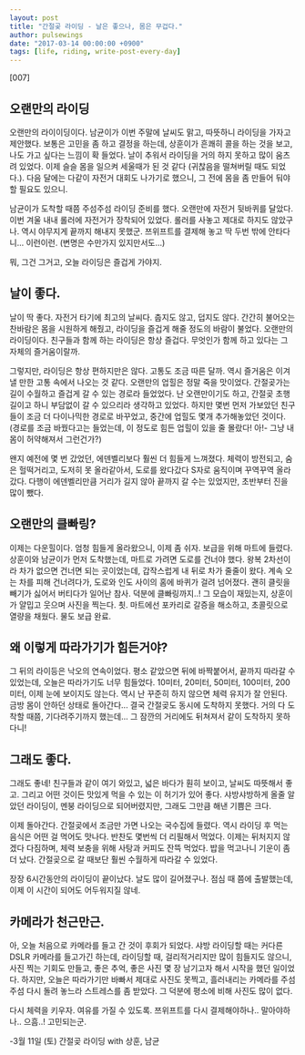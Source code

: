 ```yaml
---
layout: post
title: "간절곶 라이딩 - 날은 좋으나, 몸은 무겁다."
author: pulsewings
date: "2017-03-14 00:00:00 +0900"
tags: [life, riding, write-post-every-day]
---
```


[007]


## 오랜만의 라이딩

오랜만의 라이이딩이다. 남균이가 이번 주말에 날씨도 맑고, 따뜻하니 라이딩을 가자고 제안했다. 보통은 고민을 좀 하고 결정을 하는데, 상훈이가 흔쾌히 콜을 하는 것을 보고, 나도 가고 싶다는 느낌이  확 들었다. 날이 추워서 라이딩을 거의 하지 못하고 많이 움츠려 있었다. 이제 슬슬 몸을 일으켜 세울때가 된 것 같다 (귀찮음을 떨쳐버릴 때도 되었다.). 다음 달에는 다같이 자전거 대회도 나가기로 했으니, 그 전에 몸을 좀 만들어 둬야할 필요도 있으니.

남균이가 도착할 때쯤 주섬주섬 라이딩 준비를 했다. 오랜만에 자전거 뒷바퀴를 달았다. 이번 겨울 내내 롤러에 자전거가 장착되어 있었다. 롤러를 사놓고 제대로 하지도 않았구나. 역시 야무지게 끝까지 해내지 못했군. 쯔위프트를 결제해 놓고 딱 두번 밖에 안타다니... 이런이런. (변명은 수만가지 있지만서도...)

뭐, 그건 그거고, 오늘 라이딩은 즐겁게 가야지.

## 날이 좋다.

날이 딱 좋다. 자전거 타기에 최고의 날씨다. 춥지도 않고, 덥지도 않다. 간간히 불어오는 찬바람은 몸을 시원하게 해줬고, 라이딩을 즐겁게 해줄 정도의 바람이 불었다. 오랜만의 라이딩이다. 친구들과 함께 하는 라이딩은 항상 즐겁다. 무엇인가 함께 하고 있다는 그 자체의 즐거움이랄까.

그렇지만, 라이딩은 항상 편하지만은 않다. 고통도 조금 따른 달까. 역시 즐거움은 이겨낼 만한 고통 속에서 나오는 것 같다. 오랜만의 업힐은 정말 죽을 맛이었다. 간절곶가는 길이 수월하고 즐겁게 갈 수 있는 경로라 들었었다. 난 오랜만이기도 하고, 간절곶 초행길이고 하니 부담없이 갈 수 있으리라 생각하고 있었다. 하지만 몇번 먼저 가보았던 친구들이 조금 더 다이나믹한 경로로 바꾸었고, 중간에 업힐도 몇개 추가해놓았던 것이다. (경로를 조금 바꿨다고는 들었는데, 이 정도로 힘든 업힐이 있을 줄 몰랐다! 아!- 그냥 내 몸이 허약해져서 그런건가?)

왠지 예전에 몇 번 갔었던, 에덴벨리보다 훨씬 더 힘들게 느껴졌다. 체력이 방전되고, 숨은 헐떡거리고, 도저히 못 올라같아서, 도로를 왔다갔다 S자로 움직이며 꾸역꾸역 올라갔다. 다행이 에덴벨리만큼 거리가 길지 않아 끝까지 갈 수는 있었지만, 초반부터 진을 많이 뺐다.

## 오랜만의 클빠링?

이제는 다운힐이다. 엄청 힘들게 올라왔으니, 이제 좀 쉬자. 보급을 위해 마트에 들렸다. 상훈이와 남균이가 먼저 도착했는데, 마트로 가려면 도로를 건너야 했다. 왕복 2차선이라 차가 없으면 건너면 되는 곳이었는데, 갑작스럽게 내 뒤로 차가 줄줄이 왔다. 계속 오는 차를 피해 건너려다가, 도로와 인도 사이의 홈에 바퀴가 걸려 넘어졌다. 괜히 클릿을 빼기가 싫어서 버티다가 일어난 참사. 덕분에 클빠링까지..! 그 모습이 재밌는지, 상훈이가 얄밉고 웃으며 사진을 찍는다. 쵯. 마트에선 포카리로 갈증을 해소하고, 초콜릿으로 열량을 채웠다. 물도 보급 완료.

## 왜 이렇게 따라가기가 힘든거야?

그 뒤의 라이등은 낙오의 연속이었다. 평소 같았으면 뒤에 바짝붙어서, 끝까지 따라갈 수 있었는데, 오늘은 따라가기도 너무 힘들었다. 10미터, 20미터, 50미터, 100미터, 200미터, 이제 눈에 보이지도 않는다. 역시 난 꾸준히 하지 않으면 체력 유지가 잘 안된다. 금방 몸이 안하던 상태로 돌아간다...  결국 간절곶도 동시에 도착하지 못했다. 거의 다 도착할 때쯤, 기다려주기까지 했는데... 그 잠깐의 거리에도 뒤쳐져서 같이 도착하지 못하다니!

## 그래도 좋다.

그래도 좋네! 친구들과 같이 여기 와있고, 넓은 바다가 훤히 보이고, 날씨도 따뜻해서 좋고. 그리고 어떤 것이든 맛있게 먹을 수 있는 이 허기가 있어 좋다. 샤방샤방하게 올줄 알았던 라이딩이, 멘붕 라이딩으로 되어버렸지만, 그래도 그만큼 해낸 기쁨은 크다.     

이제 돌아간다. 간절곶에서 조금만 가면 나오는 국수집에 들렸다. 역시 라이딩 후 먹는 음식은 어떤 걸 먹어도 맛나다. 반찬도 몇번씩 더 리필해서 먹었다. 이제는 뒤처지지 않겠다 다짐하며, 체력 보충을 위해 사탕과 커피도 잔뜩 먹었다. 밥을 먹고나니 기운이 좀 더 났다. 간절곶으로 갈 때보단 훨씬 수월하게 따라갈 수 있었다.

장장 6시간동안의 라이딩이 끝이났다. 날도 많이 길어졌구나. 점심 때 쯤에 출발했는데, 이제 이 시간이 되어도 어두워지질 않네.

## 카메라가 천근만근.

아, 오늘 처음으로 카메라를 들고 간 것이 후회가 되었다. 샤방 라이딩할 때는 커다른 DSLR 카메라를 들고가긴 하는데, 라이딩할 때, 걸리적거리지만 많이 힘들지도 않으니, 사진 찍는 기회도 만들고, 좋은 추억, 좋은 사진 몇 장 남기고자 해서 시작을 했던 일이었다. 하지만, 오늘은 따라가기만 바빠서 제대로 사진도 못찍고, 흘러내리는 카메라를 주섬주섬 다시 돌려 놓느라 스트레스를 좀 받았다. 그 덕분에 평소에 비해 사진도 많이 없다.

다시 체력을 키우자. 여유를 가질 수 있도록.
쯔위프트를 다시 결제해야하나.. 말아야하나.. 으흠..! 고민되는군.


<div class="record-date">-3월 11일 (토) 간절곶 라이딩 with 상훈, 남균 </div>
